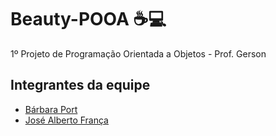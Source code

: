 # Beauty-POOA :coffee::computer:	
1º Projeto de Programação Orientada a Objetos - Prof. Gerson

## Integrantes da equipe

* [Bárbara Port](https://www.linkedin.com/in/b%C3%A1rbara-port-402158198/)
* [José Alberto França](https://www.linkedin.com/in/jos%C3%A9-alberto-martins-de-fran%C3%A7a-041506170/)
